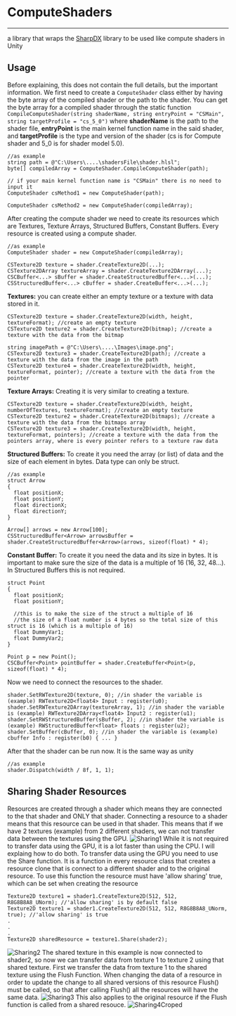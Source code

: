 # ComputeShaders
---

a library that wraps the [SharpDX](https://github.com/sharpdx/SharpDX) library to be used like compute shaders in Unity

## Usage
Before explaining, this does not contain the full details, but the important information. We first need to create a `ComputeShader` class either by having the byte array of the compiled shader or the path to the shader. You can get the byte array for a compiled shader through the static function `CompileComputeShader(string shaderName, string entryPoint = "CSMain", string targetProfile = "cs_5_0")` where **shaderName** is the path to the shader file, **entryPoint** is the main kernel function name in the said shader, and **targetProfile** is the type and version of the shader (cs is for Compute shader and 5_0 is for shader model 5.0).
```
//as example
string path = @"C:\Users\....\shadersFile\shader.hlsl";
byte[] compiledArray = ComputeShader.CompileComputeShader(path);

// if your main kernel function name is "CSMain" there is no need to input it
ComputeShader csMethod1 = new ComputeShader(path); 

ComputeShader csMethod2 = new ComputeShader(compiledArray);

```

After creating the compute shader we need to create its resources which are Textures, Texture Arrays, Structured Buffers, Constant Buffers. Every resource is created using a compute shader.
```
//as example
ComputeShader shader = new ComputeShader(compiledArray);

CSTexture2D texture = shader.CreateTexture2D(...);
CSTexture2DArray textureArray = shader.CreateTexture2DArray(...);
CSCBuffer<...> sBuffer = shader.CreateStructuredBuffer<...>(...);
CSStructuredBuffer<...> cBuffer = shader.CreateBuffer<...>(...);
```

**Textures:** you can create either an empty texture or a texture with data stored in it.
```
CSTexture2D texture = shader.CreateTexture2D(width, height, textureFormat); //create an empty texture
CSTexture2D texture2 = shader.CreateTexture2D(bitmap); //create a texture with the data from the bitmap

string imagePath = @"C:\Users\....\Images\image.png";
CSTexture2D texture3 = shader.CreateTexture2D(path); //create a texture with the data from the image in the path
CSTexture2D texture4 = shader.CreateTexture2D(width, height, textureFormat, pointer); //create a texture with the data from the pointer
```

**Texture Arrays:** Creating it is very similar to creating a texture.
```
CSTexture2D texture = shader.CreateTexture2D(width, height, numberOfTextures, textureFormat); //create an empty texture
CSTexture2D texture2 = shader.CreateTexture2D(bitmaps); //create a texture with the data from the bitmaps array
CSTexture2D texture3 = shader.CreateTexture2D(width, height, textureFormat, pointers); //create a texture with the data from the pointers array, where is every pointer refers to a texture raw data
```

**Structured Buffers:** To create it you need the array (or list) of data and the size of each element in bytes. Data type can only be struct.
```
//as example
struct Arrow
{ 
  float positionX;
  float positionY;
  float directionX;
  float directionY;
}

Arrow[] arrows = new Arrow[100];
CSStructuredBuffer<Arrow> arrowsBuffer = shader.CreateStructuredBuffer<Arrow>(arrows, sizeof(float) * 4);
```

**Constant Buffer:** To create it you need the data and its size in bytes. It is important to make sure the size of the data is a multiple of 16 (16, 32, 48...). In Structured Buffers this is not required.
```
struct Point
{
  float positionX;
  float positionY;
  
  //this is to make the size of the struct a multiple of 16
  //the size of a float number is 4 bytes so the total size of this struct is 16 (which is a multiple of 16)
  float DummyVar1;
  float DummyVar2;
}

Point p = new Point();
CSCBuffer<Point> pointBuffer = shader.CreateBuffer<Point>(p, sizeof(float) * 4);
```
Now we need to connect the resources to the shader.
```
shader.SetRWTexture2D(texture, 0); //in shader the variable is (example) RWTexture2D<float4> Input : register(u0);
shader.SetRWTexture2DArray(textureArray, 1); //in shader the variable is (example) RWTexture2DArray<float4> Input2 : register(u1);
shader.SetRWStructuredBuffer(sBuffer, 2); //in shader the variable is (example) RWStructuredBuffer<float> floats : register(u2);
shader.SetBuffer(cBuffer, 0); //in shader the variable is (example) cbuffer Info : register(b0) { ... }
```
After that the shader can be run now. It is the same way as unity
```
//as example
shader.Dispatch(width / 8f, 1, 1);
```

## Sharing Shader Resources
Resources are created through a shader which means they are connected to the that shader and ONLY that shader. Connecting a resource to a shader means that this resource can be used in that shader. This means that if we have 2 textures (example) from 2 different shaders, we can not transfer data between the textures using the GPU.
![Sharing1](https://user-images.githubusercontent.com/39702846/203797600-7314e0fe-7479-43cb-b7e7-5dcbf6331a68.png)
While it is not required to transfer data using the GPU, it is a lot faster than using the CPU. I will explaing how to do both. To transfer data using the GPU you need to use the Share function. It is a function in every resource class that creates a resource clone that is connect to a different shader and to the original resource. To use this function the resource must have 'allow sharing' true, which can be set when creating the resource
```
Texture2D texture1 = shader1.CreateTexture2D(512, 512, R8G8B8A8_UNorm); //'allow sharing' is by default false
Texture2D texture1 = shader1.CreateTexture2D(512, 512, R8G8B8A8_UNorm, true); //'allow sharing' is true
.
.
.
Texture2D sharedResource = texture1.Share(shader2);
```
![Sharing2](https://user-images.githubusercontent.com/39702846/203801439-003dd3f6-6223-4c97-aa72-cda9a71e955e.png)
The shared texture in this example is now connected to shader2, so now we can transfer data from texture 1 to texture 2 using that shared texture. First we transfer the data from texture 1 to the shared texture using the Flush Function. When changing the data of a resource in order to update the change to all shared versions of this resource Flush() must be called, so that after calling Flush() all the resources will have the same data.
![Sharing3](https://user-images.githubusercontent.com/39702846/203837985-a0d12ae9-a018-4f0d-801a-94a7421ac191.png)
This also applies to the original resource if the Flush function is called from a shared resouce.
![Sharing4Croped](https://user-images.githubusercontent.com/39702846/203838570-ea3fb3ef-30b9-49fc-abac-9e201902c71f.png)
